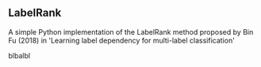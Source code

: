 ## LabelRank
 A simple Python implementation of the LabelRank method proposed by Bin Fu (2018) in 'Learning label dependency for multi-label classification'

 blbalbl